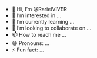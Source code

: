 - 👋 Hi, I’m @RarielVIVER
- 👀 I’m interested in ...
- 🌱 I’m currently learning ...
- 💞️ I’m looking to collaborate on ...
- 📫 How to reach me ...
- 😄 Pronouns: ...
- ⚡ Fun fact: ...

<!---
RarielVIVER/RarielVIVER is a ✨ special ✨ repository because its `README.md` (this file) appears on your GitHub profile.
You can click the Preview link to take a look at your changes.
--->
